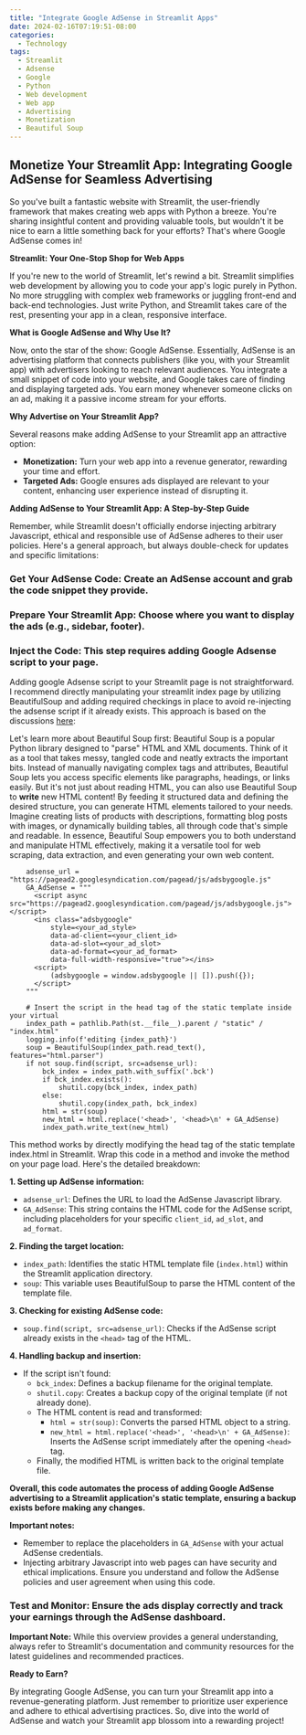 ```yaml
---
title: "Integrate Google AdSense in Streamlit Apps"
date: 2024-02-16T07:19:51-08:00
categories:
  - Technology
tags:
  - Streamlit
  - Adsense
  - Google
  - Python
  - Web development
  - Web app
  - Advertising
  - Monetization
  - Beautiful Soup
---
```


## Monetize Your Streamlit App: Integrating Google AdSense for Seamless Advertising

So you've built a fantastic website with Streamlit, the user-friendly framework that makes creating web apps with Python a breeze. You're sharing insightful content and providing valuable tools, but wouldn't it be nice to earn a little something back for your efforts? That's where Google AdSense comes in!

**Streamlit: Your One-Stop Shop for Web Apps**

If you're new to the world of Streamlit, let's rewind a bit. Streamlit simplifies web development by allowing you to code your app's logic purely in Python. No more struggling with complex web frameworks or juggling front-end and back-end technologies. Just write Python, and Streamlit takes care of the rest, presenting your app in a clean, responsive interface.

**What is Google AdSense and Why Use It?**

Now, onto the star of the show: Google AdSense. Essentially, AdSense is an advertising platform that connects publishers (like you, with your Streamlit app) with advertisers looking to reach relevant audiences. You integrate a small snippet of code into your website, and Google takes care of finding and displaying targeted ads. You earn money whenever someone clicks on an ad, making it a passive income stream for your efforts.

**Why Advertise on Your Streamlit App?**

Several reasons make adding AdSense to your Streamlit app an attractive option:

* **Monetization:** Turn your web app into a revenue generator, rewarding your time and effort.
* **Targeted Ads:** Google ensures ads displayed are relevant to your content, enhancing user experience instead of disrupting it.

**Adding AdSense to Your Streamlit App: A Step-by-Step Guide**

Remember, while Streamlit doesn't officially endorse injecting arbitrary Javascript, ethical and responsible use of AdSense adheres to their user policies. Here's a general approach, but always double-check for updates and specific limitations:

### **Get Your AdSense Code:** Create an AdSense account and grab the code snippet they provide.
### **Prepare Your Streamlit App:** Choose where you want to display the ads (e.g., sidebar, footer).
### **Inject the Code:** This step requires adding Google Adsense script to your page.

Adding google Adsense script to your Streamlit page is not straightforward. I recommend directly manipulating your streamlit index page by utilizing BeautifulSoup and adding required checkings in place to avoid re-injecting the adsense script if it already exists. This approach is based on the discussions [here](https://discuss.streamlit.io/t/google-analytics-and-streamlit/29385/2):

Let's learn more about Beautiful Soup first:
Beautiful Soup is a popular Python library designed to "parse" HTML and XML documents. Think of it as a tool that takes messy, tangled code and neatly extracts the important bits. Instead of manually navigating complex tags and attributes, Beautiful Soup lets you access specific elements like paragraphs, headings, or links easily. But it's not just about reading HTML, you can also use Beautiful Soup to **write** new HTML content! By feeding it structured data and defining the desired structure, you can generate HTML elements tailored to your needs. Imagine creating lists of products with descriptions, formatting blog posts with images, or dynamically building tables, all through code that's simple and readable. In essence, Beautiful Soup empowers you to both understand and manipulate HTML effectively, making it a versatile tool for web scraping, data extraction, and even generating your own web content.


```
    adsense_url = "https://pagead2.googlesyndication.com/pagead/js/adsbygoogle.js"
    GA_AdSense = """
      <script async src="https://pagead2.googlesyndication.com/pagead/js/adsbygoogle.js"></script>
      <ins class="adsbygoogle"
          style=<your_ad_style>
          data-ad-client=<your_client_id>
          data-ad-slot=<your_ad_slot>
          data-ad-format=<your_ad_format>
          data-full-width-responsive="true"></ins>
      <script>
          (adsbygoogle = window.adsbygoogle || []).push({});
      </script>
    """

    # Insert the script in the head tag of the static template inside your virtual
    index_path = pathlib.Path(st.__file__).parent / "static" / "index.html"
    logging.info(f'editing {index_path}')
    soup = BeautifulSoup(index_path.read_text(), features="html.parser")
    if not soup.find(script, src=adsense_url): 
        bck_index = index_path.with_suffix('.bck')
        if bck_index.exists():
            shutil.copy(bck_index, index_path)  
        else:
            shutil.copy(index_path, bck_index)  
        html = str(soup)
        new_html = html.replace('<head>', '<head>\n' + GA_AdSense)
        index_path.write_text(new_html)
```

<script async src="https://pagead2.googlesyndication.com/pagead/js/adsbygoogle.js"></script>
<!-- cpa -->
<ins class="adsbygoogle"
     style="display:block"
     data-ad-client="ca-pub-2843564932689995"
     data-ad-slot="3526097725"
     data-ad-format="auto"
     data-full-width-responsive="true"></ins>
<script>
     (adsbygoogle = window.adsbygoogle || []).push({});
</script>

This method works by directly modifying the head tag of the static template index.html in Streamlit. Wrap this code in a method and invoke the method on your page load. Here's the detailed breakdown:

**1. Setting up AdSense information:**

* `adsense_url`: Defines the URL to load the AdSense Javascript library.
* `GA_AdSense`: This string contains the HTML code for the AdSense script, including placeholders for your specific `client_id`, `ad_slot`, and `ad_format`.

**2. Finding the target location:**

* `index_path`: Identifies the static HTML template file (`index.html`) within the Streamlit application directory.
* `soup`: This variable uses BeautifulSoup to parse the HTML content of the template file.

**3. Checking for existing AdSense code:**

* `soup.find(script, src=adsense_url)`: Checks if the AdSense script already exists in the `<head>` tag of the HTML.

**4. Handling backup and insertion:**

* If the script isn't found:
    * `bck_index`: Defines a backup filename for the original template.
    * `shutil.copy`: Creates a backup copy of the original template (if not already done).
    * The HTML content is read and transformed:
        * `html = str(soup)`: Converts the parsed HTML object to a string.
        * `new_html = html.replace('<head>', '<head>\n' + GA_AdSense)`: Inserts the AdSense script immediately after the opening `<head>` tag.
    * Finally, the modified HTML is written back to the original template file.

**Overall, this code automates the process of adding Google AdSense advertising to a Streamlit application's static template, ensuring a backup exists before making any changes.**

**Important notes:**

* Remember to replace the placeholders in `GA_AdSense` with your actual AdSense credentials.
* Injecting arbitrary Javascript into web pages can have security and ethical implications. Ensure you understand and follow the AdSense policies and user agreement when using this code.


### **Test and Monitor:** Ensure the ads display correctly and track your earnings through the AdSense dashboard.

**Important Note:** While this overview provides a general understanding, always refer to Streamlit's documentation and community resources for the latest guidelines and recommended practices.

**Ready to Earn?**

By integrating Google AdSense, you can turn your Streamlit app into a revenue-generating platform. Just remember to prioritize user experience and adhere to ethical advertising practices. So, dive into the world of AdSense and watch your Streamlit app blossom into a rewarding project!
